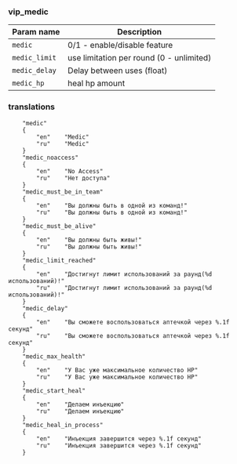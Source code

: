  ### vip_medic

| Param name    | Description                    |
| ------------- | ------------------------------ |
| `medic`       | 0/1 - enable/disable feature   |
| `medic_limit` | use limitation per round (0 - unlimited)     |
| `medic_delay` | Delay between uses (float)   |
| `medic_hp`    | heal hp amount   |

### translations

```	
	"medic"
	{
		"en"	"Medic"
		"ru"	"Medic"
	}
	"medic_noaccess"
	{
		"en"	"No Access"
		"ru"	"Нет доступа"
	}
	"medic_must_be_in_team"
	{
		"en"	"Вы должны быть в одной из команд!"
		"ru"	"Вы должны быть в одной из команд!"
	}
	"medic_must_be_alive"
	{
		"en"	"Вы должны быть живы!"
		"ru"	"Вы должны быть живы!"
	}
	"medic_limit_reached"
	{
		"en"	"Достигнут лимит использований за раунд(%d использований)!"
		"ru"	"Достигнут лимит использований за раунд(%d использований)!"
	}
	"medic_delay"
	{
		"en"	"Вы сможете воспользоваться аптечкой через %.1f секунд"
		"ru"	"Вы сможете воспользоваться аптечкой через %.1f секунд"
	}
	"medic_max_health"
	{
		"en"	"У Вас уже максимальное количество HP"
		"ru"	"У Вас уже максимальное количество HP"
	}
	"medic_start_heal"
	{
		"en"	"Делаем инъекцию"
		"ru"	"Делаем инъекцию"
	}
	"medic_heal_in_process"
	{
		"en"	"Инъекция завершится через %.1f секунд"
		"ru"	"Инъекция завершится через %.1f секунд"
	}
```
